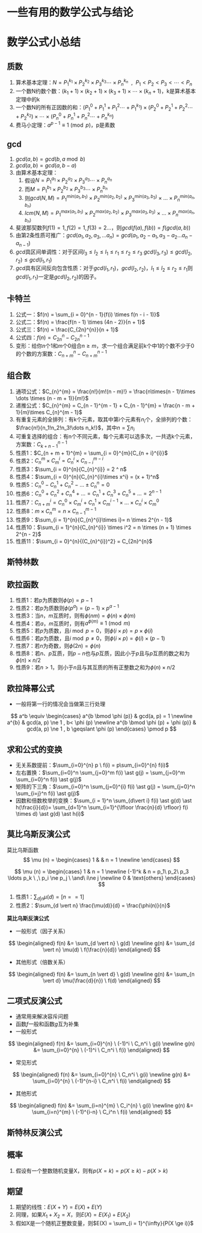# 一些有用的数学公式与结论


# 数学公式小总结

## 质数

1. 算术基本定理：$N = {P_1}^{k_1} \times{P_2}^{k_2} \times {P_3}^{k_3} \cdots \times {P_n}^{k_n} \ \ , \ \ P_1 < P_2 < P_3 < \cdots < P_n$
2. 一个数N约数个数：$(k_1 + 1) \times (k_2 + 1) \times (k_3 + 1) \times \cdots \times (k_n + 1)$，k是算术基本定理中的k
3. 一个数N的所有正因数的和：$({P_1} ^ {0} + {P_1} ^ {1} + {P_1} ^ {2} \cdots + {P_1} ^ {k_1})\times ({P_2} ^ {0} + {P_2} ^ {1} + {P_2} ^ {2} \cdots + {P_2} ^ {k_2}) \times \cdots \times ({P_n} ^ {0} + {P_n} ^ {1} + {P_n} ^ {2} \cdots + {P_n} ^ {k_n})$
4. 费马小定理：$a^{p - 1} \equiv 1 \pmod p$，p是素数

## gcd

1. $gcd(a, b) = gcd(b, a \bmod b)$
2. $gcd(a, b) = gcd(a, b - a)$
3. 由算术基本定理：
   1. 假设$N = {P_1}^{a_1} \times{P_2}^{a_2} \times {P_3}^{a_3} \cdots \times {P_n}^{a_n}$
   2. 而$M = {P_1}^{b_1} \times{P_2}^{b_2} \times {P_3}^{b_3} \cdots \times {P_n}^{b_n}$
   3. 则$gcd(N, M) = P_1^{min(a_1, b_1)}\times P_2^{min(a_2, b_2)}\times P_3^{min(a_3, b_3)}\times \dots \times P_n^{min(a_n, b_n)}$
   4. $lcm(N, M) = P_1^{max(a_1, b_1)}\times P_2^{max(a_2, b_2)}\times P_3^{max(a_3, b_3)}\times \dots \times P_n^{max(a_n, b_n)}$
4. 斐波那契数列$f(1) = 1, f(2) = 1, f(3) = 2\dots$，则$gcd(f(a), f(b)) = f(gcd(a, b))$
5. 由第2条性质可推广：$gcd(a_1, a_2, a_3, \dots a_n) = gcd(a_1, a_2 - a_1, a_3 - a_2\dots a_n - a_{n- 1})$
6. $gcd$具区间单调性：对于区间$l_3 \le l_2 \le l_1 \le r_1 \le r_2 \le r_3$ $gcd(l_3, r_3)\le gcd(l_2, r_2) \le gcd(l_1, r_1)$
7. $gcd$具有区间反向包含性质：对于$gcd(l_1, r_1)$，$gcd(l_2, r_2)$，$l_1\le l_2 \le r_2 \le r_1$则$gcd(l_1, r_1)$一定是$gcd(l_2, r_2)$的因子。

## 卡特兰

1. 公式一：$f(n) = \sum_{i = 0}^{n - 1}{f(i) \times f(n - i - 1)}$
2. 公式二：$f(n) = \frac{f(n - 1) \times (4n - 2)}{n + 1}$
3. 公式三：$f(n) = \frac{C_{2n}^{n}}{n + 1}$
4. 公式四：$f(n) = C_{2n}^{n} - C_{2n}^{n - 1}$
5. 变形：给你$n$个1和$m$个0组合$n \ge m$，求一个组合满足前k个中1的个数不少于0的个数的方案数：$C_{n + m}^{n} - C_{n + m}^{n - 1}$

## 组合数

1. 通项公式：$C_{n}^{m} = \frac{n!}{m!(n - m)!} = \frac{n\times(n - 1)\times \dots \times (n - m + 1)}{m!}$ 
2. 递推公式：$C_{n}^{m} = C_{n - 1}^{m - 1} + C_{n - 1}^{m} = \frac{n - m + 1}{m}\times C_{n}^{m - 1}$
3. 有重复元素的全排列：有k个元素，取其中第i个元素有$n_i$个，全排列的个数：$\frac{n!}{n_1!n_2!n_3!\dots n_k!}$，其中$n = \sum{n_i}$
4. 可重复选择的组合：有n个不同元素，每个元素可以选多次，一共选k个元素，方案数：$C_{k + n - 1}^{n - 1}$
5. 性质1：$C_{n + m + 1}^{m} = \sum_{i = 0}^{m}{C_{n + i}^{i}}$
6. 性质2：$C_{n}^{m}\times C_{m}^{i} = C_{n}^{i}\times C_{n - i}^{m - i}$
7. 性质3：$\sum_{i = 0}^{n}{C_{n}^{i}} = 2 ^ n$
8. 性质4：$\sum_{i = 0}^{n}{C_{n}^{i}\times x^i} = (x + 1)^n$
9. 性质5：$C_{n}^{0} - C_{n}^{1} + C_{n}^{2} - \dots \pm C_{n}^{n} = 0$
10. 性质6：$C_{n}^{0} + C_{n}^{2} + C_{n}^{4}+\dots = C_{n}^{1}+C_{n}^{3}+C_{n}^{5}+\dots = 2^{n - 1}$
11. 性质7：$C_{n + m}^{i} = C_{n}^{0} \times C_{m}^{i} + C_{n}^{1} \times C_{m}^{i - 1} \times \dots \times C_{n}^{i}\times C_{m}^{0}$
12. 性质8：$m \times C_{n}^{m} = n \times C_{n - 1}^{m - 1}$
13. 性质9：$\sum_{i = 1}^{n}{C_{n}^{i}\times i}= n \times 2^{n - 1}$
14. 性质10：$\sum_{i = 1}^{n}{C_{n}^{i}} \times i^2 = n \times (n + 1) \times 2^{n - 2}$ 
15. 性质11：$\sum_{i = 0}^{n}{(C_{n}^{i})^2} = C_{2n}^{n}$

## 斯特林数

## 欧拉函数

1. 性质1：若p为质数则$\phi(p) = p - 1$
2. 性质2：若p为质数则$\phi(p^a) = (p - 1) \times p^{a - 1}$
3. 性质3：当$n$，$m$互质时，则有$\phi(nm) = \phi(n) \times \phi(m)$
4. 性质4：若$a$，$m$互质时，则有$a^{\phi(m)} \equiv 1 \pmod m$
5. 性质5：若$p$为质数，且$i \bmod p = 0$，则$\phi(i \times p) = p \times \phi(i)$
6. 性质6：若$p$为质数，且$i \bmod p \ne 0$，则$\phi(i \times p) = \phi(i) \times (p - 1)$
7. 性质7：若$n$为奇数，则$\phi(2n) = \phi(n)$
8. 性质8：若$n$、$p$互质，则$p-n$也与$p$互质，因此小于$p$且与$p$互质的数之和为$\phi(n) \times n / 2$
9. 性质9：若$n > 1$，则小于$n$且与其互质的所有正整数之和为$\phi(n) \times n / 2$

## 欧拉降幂公式

- 一般将第一行的情况会当做第三行处理

$$
a^b \equiv
\begin{cases}
a^{b \bmod \phi (p)} & gcd(a, p) = 1 \newline
a^{b} & gcd(a, p) \ne 1 , b< \phi (p) \newline 
a^{b \bmod \phi (p) + \phi (p)} & gcd(a, p) \ne 1 , b \geqslant \phi (p)
\end{cases}
\pmod p
$$



## 求和公式的变换

- 无关系数提前：$\sum_{i=0}^{n} p \ f(i) = p\sum_{i=0}^{n} f(i)$
- 左右置换：$\sum_{i=0}^n \sum_{j=0}^m f(i) \ast g(j) = \sum_{j=0}^m \sum_{i=0}^n f(i) \ast g(j)$
- 矩阵的下三角：$\sum_{i=0}^n \sum_{j=0}^{i} f(i) \ast g(j) = \sum_{j=0}^n \sum_{i=j}^n f(i) \ast g(j)$
- 因数和倍数枚举的变换：$\sum_{i = 1}^n \sum_{d\vert i} f(i) \ast g(d) \ast h(\frac{i}{d})= \sum_{d=1}^n \sum_{i=1}^{\lfloor \frac{n}{d} \rfloor} f(i \times d) \ast g(d) \ast h(i)$

## 莫比乌斯反演公式

莫比乌斯函数
$$
\mu (n) =
\begin{cases}
1 & & n = 1 \newline
\end{cases}
$$

$$
\mu (n) =
\begin{cases}
1 & n = 1 \newline
(-1)^k & n = p_1\ p_2\ p_3 \ldots p_k \ ,\ p_i \ne p_j \ \and\ i\ne j \newline
0 & \text{others}
\end{cases}
$$



1. 性质1：$\sum_{d \vert n} \mu(d) = [n == 1]$
2. 性质2：$\sum_{d \vert n} \frac{\mu(d)}{d} = \frac{\phi(n)}{n}$

**莫比乌斯反演公式**

- 一般形式（因子关系）

$$
\begin{aligned}
f(n) &= \sum_{d \vert n} \ g(d) \newline
g(n) &= \sum_{d \vert n} \mu(d) \ f(\frac{n}{d})
\end{aligned}
$$

- 其他形式（倍数关系）

$$
\begin{aligned}
f(n) &= \sum_{n \vert d} \ g(d) \newline
g(n) &= \sum_{n \vert d} \mu(\frac{d}{n}) \ f(d)
\end{aligned}
$$



## 二项式反演公式

- 通常用来解决容斥问题
- 函数$f$一般和函数$g$互为补集
- 一般形式

$$
\begin{aligned}
f(n) &= \sum_{i=0}^{n} \  (-1)^i \ C_n^i \ g(i) \newline
g(n) &= \sum_{i=0}^{n} \  (-1)^i \ C_n^i \ f(i)
\end{aligned}
$$

- 常见形式

$$
\begin{aligned}
f(n) &= \sum_{i=0}^{n} \ C_n^i \ g(i) \newline
g(n) &= \sum_{i=0}^{n} \ (-1)^{n-i} \ C_n^i \ f(i)
\end{aligned}
$$

- 其他形式

$$
\begin{aligned}
f(n) &= \sum_{i=n}^{m} \ C_i^{n} \ g(i) \newline
g(n) &= \sum_{i=n}^{m} \ (-1)^{i-n} \ C_i^n \ f(i)
\end{aligned}
$$



## 斯特林反演公式

## 概率 

1. 假设有一个整数随机变量X，则有$p(X = k) = p(X \ge k) - p(X > k)$

## 期望

1. 期望的线性：$E(X + Y) = E(X) + E(Y)$
2. 同理，如果$X_1 + X_2 = X$，则$E(X) = E(X_1) + E(X_2)$
3. 假如X是一个随机正整数变量，则$E(X) = \sum_{i = 1}^{\infty}{P(X \ge i)}$



